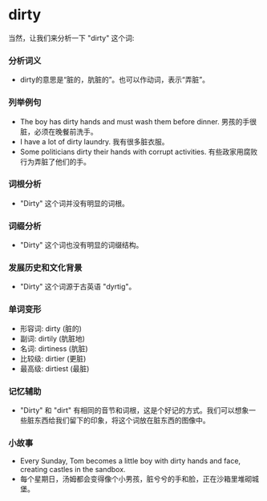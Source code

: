 # dirty

当然，让我们来分析一下 "dirty" 这个词:

  

### 分析词义

  

*   dirty的意思是“脏的，肮脏的”。也可以作动词，表示“弄脏”。

  

### 列举例句

  

*   The boy has dirty hands and must wash them before dinner. 男孩的手很脏，必须在晚餐前洗手。
*   I have a lot of dirty laundry. 我有很多脏衣服。
*   Some politicians dirty their hands with corrupt activities. 有些政家用腐败行为弄脏了他们的手。

  

### 词根分析

  

*   "Dirty" 这个词并没有明显的词根。

  

### 词缀分析

  

*   "Dirty" 这个词也没有明显的词缀结构。

  

### 发展历史和文化背景

  

*   "Dirty" 这个词源于古英语 "dyrtig"。

  

### 单词变形

  

*   形容词: dirty (脏的)
*   副词: dirtily (肮脏地)
*   名词: dirtiness (肮脏)
*   比较级: dirtier (更脏)
*   最高级: dirtiest (最脏)

  

### 记忆辅助

  

*   "Dirty" 和 "dirt" 有相同的音节和词根，这是个好记的方式。我们可以想象一些脏东西给我们留下的印象，将这个词放在脏东西的图像中。

  

### 小故事

  

*   Every Sunday, Tom becomes a little boy with dirty hands and face, creating castles in the sandbox.
*   每个星期日，汤姆都会变得像个小男孩，脏兮兮的手和脸，正在沙箱里堆砌城堡。
